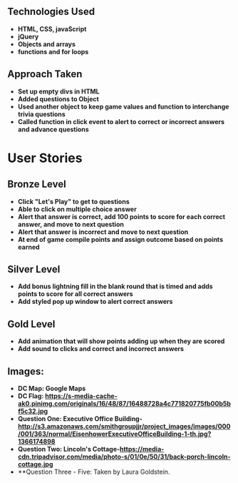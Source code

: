 ## Technologies Used
* **HTML, CSS, javaScript**
* **jQuery**
* **Objects and arrays**
* **functions and for loops**

## Approach Taken
* **Set up empty divs in HTML**
* **Added questions to Object**
* **Used another object to keep game values and function to interchange trivia questions**
* **Called function in click event to alert to correct or incorrect answers and advance questions**

# User Stories
## Bronze Level
* **Click "Let's Play" to get to questions**
* **Able to click on multiple choice answer**
* **Alert that answer is correct, add 100 points to score for each correct answer, and move to next question**
* **Alert that answer is incorrect and move to next question**
* **At end of game compile points and assign outcome based on points earned**

## Silver Level
* **Add bonus lightning fill in the blank round that is timed and adds points to score for all correct answers**
* **Add styled pop up window to alert correct answers**

## Gold Level
* **Add animation that will show points adding up when they are scored**
* **Add sound to clicks and correct and incorrect answers**

## Images:
* **DC Map: Google Maps**
* **DC Flag: https://s-media-cache-ak0.pinimg.com/originals/16/48/87/16488728a4c771820775fb00b5bf5c32.jpg**
* **Question One: Executive Office Building- http://s3.amazonaws.com/smithgroupjjr/project_images/images/000/001/363/normal/EisenhowerExecutiveOfficeBuilding-1-th.jpg?1366174898**
* **Question Two: Lincoln's Cottage-https://media-cdn.tripadvisor.com/media/photo-s/01/0e/50/31/back-porch-lincoln-cottage.jpg**
* **Question Three - Five: Taken by Laura Goldstein.
